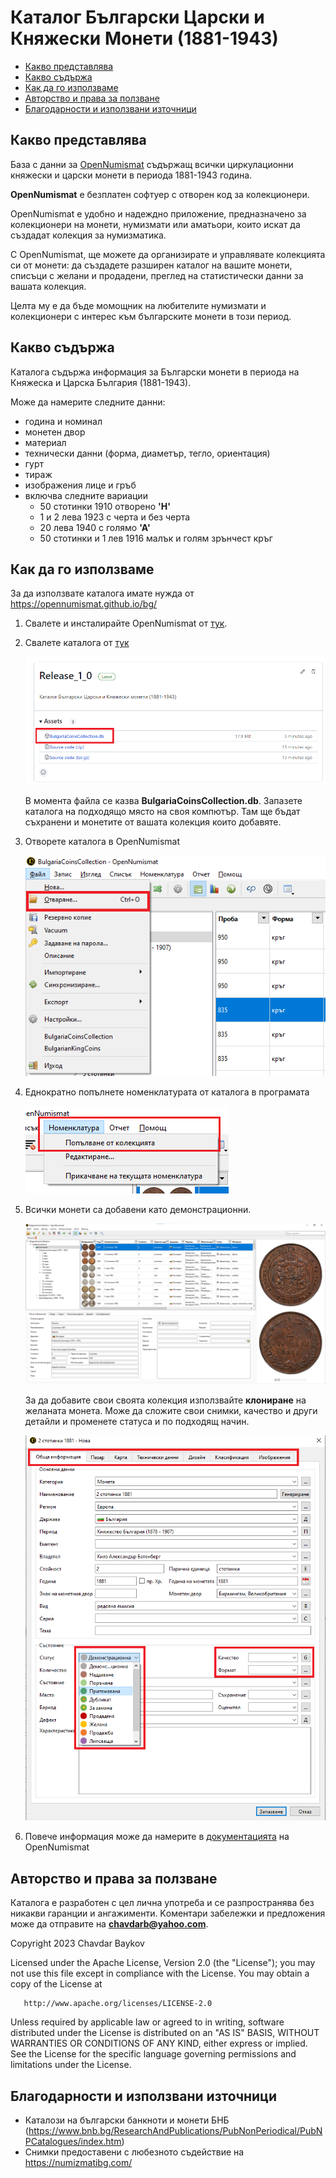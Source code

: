 # Каталог Български Царски и Княжески Монети (1881-1943)

* [Какво представлява](#chapter1)
* [Какво съдържа](#chapter2)
* [Как да го използваме](#chapter3)
* [Авторство и права за ползване](#chapter4)
* [Благодарности и използвани източници](#chapter5)


## <a id="chapter1" name="chapter1"></a> Какво представлява

База с данни за [OpenNumismat](https://opennumismat.github.io/bg/) съдържащ всички циркулационни княжески и царски монети в периода 1881-1943 година.

**OpenNumismat** е безплатен софтуер с отворен код за колекционери.

OpenNumismat е удобно и надеждно приложение, предназначено за колекционери на монети, нумизмати или аматьори, които искат да създадат колекция за нумизматика.

С OpenNumismat, ще можете да организирате и управлявате колекцията си от монети: да създадете разширен каталог на вашите монети, списъци с желани и продадени, преглед на статистически данни за вашата колекция.

Целта му е да бъде момощник на любителите нумизмати и колекционери с интерес към българските монети в този период.


## <a id="chapter2" name="chapter2"></a> Какво съдържа

Каталога съдържа информация за Български монети в периода на Княжеска и Царска България (1881-1943).

Може да намерите следните данни:

* година и номинал
* монетен двор
* материал
* технически данни (форма, диаметър, тегло, ориентация)
* гурт
* тираж
* изображения лице и гръб
* включва следните вариации
	* 50 стотинки 1910 отворено **'Н'**
	* 1 и 2 лева 1923 с черта и без черта
	* 20 лева 1940 с голямо **'А'**
	* 50 стотинки и 1 лев 1916 малък и голям зрънчест кръг	


## <a id="chapter3" name="chapter3"></a> Как да го използваме

За да използвате каталога имате нужда от https://opennumismat.github.io/bg/

1. Свалете и инсталирайте OpenNumismat от [тук](https://opennumismat.github.io/bg/open-numismat/#download).
2. Свалете каталога от [тук](https://github.com/chavdarb/BulgarianCoinsCatalog/releases)

	![releases page](./docs/assets/images/download_page.png)
	
	В момента файла се казва **BulgariaCoinsCollection.db**. 
	Запазете каталога на подходящо място на своя компютър. Там ще бъдат съхранени и монетите от вашата колекция които добавяте.	

3. Отворете каталога в OpenNumismat

	![open file](./docs/assets/images/open_file.png)
	
4. Еднократно попълнете номенклатурата от каталога в програмата

	![master data](./docs/assets/images/master_data.png)
	
5. Всички монети са добавени като демонстрационни. 

	![screenshot](./docs/assets/images/open_numismat.png)

	За да добавите свои своята колекция използвайте **клониране** на желаната монета.
	Може да сложите свои снимки, качество и други детайли и променете статуса и по подходящ начин.
	
	![screenshot](./docs/assets/images/new_coin.png)
	
6. Повече информация може да намерите в [документацията](https://opennumismat.github.io/bg/open-numismat/manual.html) на OpenNumismat

##  <a id="chapter4" name="chapter4"></a> Авторство и права за ползване

   Каталога е разработен с цел лична употреба и се разпространява без никакви гаранции и ангажименти.
   Kоментари забележки и предложения може да отправите на **chavdarb@yahoo.com**.
   
   
   Copyright 2023 Chavdar Baykov

   Licensed under the Apache License, Version 2.0 (the "License");
   you may not use this file except in compliance with the License.
   You may obtain a copy of the License at

       http://www.apache.org/licenses/LICENSE-2.0

   Unless required by applicable law or agreed to in writing, software
   distributed under the License is distributed on an "AS IS" BASIS,
   WITHOUT WARRANTIES OR CONDITIONS OF ANY KIND, either express or implied.
   See the License for the specific language governing permissions and
   limitations under the License.      

## <a id="chapter5" name="chapter5"></a>  Благодарности и използвани източници

* Каталози на български банкноти и монети БНБ (https://www.bnb.bg/ResearchAndPublications/PubNonPeriodical/PubNPCatalogues/index.htm)
* Снимки предоставени с любезното съдействие на https://numizmatibg.com/

